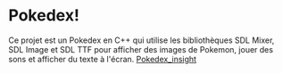 # Pokedex!
Ce projet est un Pokedex en C++ qui utilise les bibliothèques SDL Mixer, SDL Image et SDL TTF pour afficher des images de Pokemon, jouer des sons et afficher du texte à l'écran.
[Pokedex_insight](https://user-images.githubusercontent.com/99622386/229785782-c9ace941-c437-4bf1-8d71-44587b27fdb8.png)

